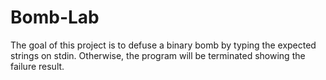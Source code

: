 # Bomb-Lab
The goal of this project is to defuse a binary bomb by typing the expected strings on stdin. Otherwise, the program will be terminated showing the failure result.
